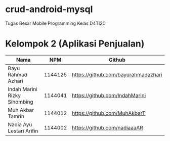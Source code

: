 # crud-android-mysql
Tugas Besar Mobile Programming Kelas D4TI2C
# Kelompok 2 (Aplikasi Penjualan)
Nama | NPM | Github
---------- | ----------- | ------------
Bayu Rahmad Azhari | 1144125 | https://github.com/bayurahmadazhari
Indah Marini Rizky Sihombing | 1144041 | https://github.com/IndahMarini
Muh Akbar Tamrin | 1144012 | https://github.com/MuhAkbarT
Nadia Ayu Lestari Arifin | 1144002 | https://github.com/nadiaaaAR
